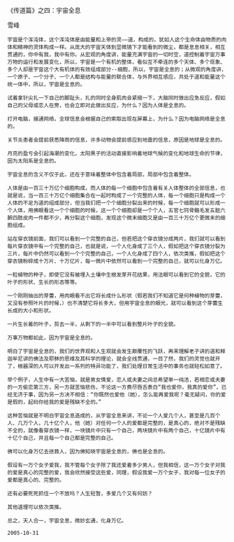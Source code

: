 《传道篇》之四：宇宙全息

雪峰


    宇宙是个浑沌体，这个浑沌体是由能量和上帝的灵——道，构成的，犹如人这个生命体由物质的肉体和精神的灵体构成一样。从庞大的宇宙天体到显微镜下才能看到的微尘，都是息息相关，相互贯通的，你中有我，我中有你。从宏观的角度讲，能量充满宇宙的一切时空，道控制着宇宙万事万物的运行和发展变化，所以，宇宙是一个有机的整体，看似互不牵连的多个天体、多个现象、多个人却是宇宙这个大有机体的有效组成部分--细胞，所以，宇宙是全息的；从微观的角度讲，一个原子、一个分子、一个人都是结构与能量的联合体，与外界相互感应，共处于道和能量这个统一体中，所以，宇宙是全息的。

    试着拿针尖扎一下自己的脚趾头，扎的同时全身肌肉会紧缩一下，大脑同时做出应急反应，假如自己的父母或恋人在旁，也会立即对此做出反应，为什么？因为人体是全息的。

    打开电脑，接通网络，全球信息会根据自己的索取出现在屏幕上，为什么？因为电脑网络是全息的。

    关节炎患者会提前获悉降雨的信息，许多动物会提前感应到地震的信息，原因是地球是全息的。

    月亮的盈亏会引起海潮的变化，太阳黑子的活动直接影响着地球气候的变化和地球生命的节律，因为太阳系是全息的。

    宇宙全息的含义不仅于此，还在于意味着整体中包含着局部，局部中包含着整体。

    人体是由一百三十万亿个细胞构成，而人体的每一个细胞中包含着有关人体整体的全部信息，也就是说，当一百三十万亿个细胞集合在一起时构成了一个完整的人体，每一个细胞只是构成一个人体的不足为道的组成部分，但当我们把一个个细胞分裂出来的时候，每一个细胞就可以形成一个人体，用佛眼看这一个个细胞的时候，这一个个细胞却是一个个人，五官七窍骨骼毛发五脏六腑四肢皮肉一件都不少，再分裂这个细胞，发现这个微末细胞又是由一百三十万亿个更微末的细胞组成。

    站在穿衣镜前面，我们可以看到一个完整的自己，但若把这个穿衣镜分成两片，我们就可以看到每片穿衣镜中有一个完整的自己，也就是说，一个人化身成了三个人，假如把这个穿衣镜分裂为三片，每片中仍然可以看到一个个完整的自己，一个人化身成了四个人，依次类推，假如把这个穿衣镜粉碎成十万片、十万亿片，每一微片中依然可以看到一个完整的自己，就可以化身万亿。

    一粒植物的种子，即使它没有被埋入土壤中生根发芽开花结果，用法眼可以看到它的全貌，它的叶子的形状、生长的形态等等。

    一个刚刚抽出的芽蕾，用肉眼看不出它将长成什么形状（假若我们不知道它是何种植物的芽蕾，又没有参照叶片的时候，）也不清楚它将长多大，但用宇宙全息的眼光，就可以看到这个芽蕾生长成的大小和形状。

    一片生长着的叶子，剪去一半，从剩下的一半中可以看到整片叶子的全貌。

    万事万物都如此，因为宇宙是全息的。

    明白了宇宙是全息的，我们的世界观和人生观就会发生颠覆性的飞跃，再来理解老子讲的道和释迦牟尼讲的佛法及耶稣的思维及其科学的理论，就会全线贯通，一目了然，我们的灵觉也就开了，根器深的人可以开发出一系列的特异功能了，我们处理日常生活中的事务也就轻松如意了。

    举个例子，人生中有一大苦恼，就是男女情爱，恋人或夫妻之间总希望单一纯洁，若相恋或夫妻的一方偷恋第三方，另一方就苦恼悲伤，不论这一方费尽唇舌表白“我也爱你，我真的爱你”，已经无济于事，因为另一方决不相信：“你既然也爱他（她），怎么能再爱我呢？毫无疑问，你的爱是假的，起码你给我的爱是残缺不全的。”

    这种苦恼就是不明白宇宙全息造成的，从宇宙全息来讲，不论一个人爱几个人，甚至是几百个人、几万个人，几十亿个人，他（她）对任何一个人的爱都是完整的，是真心的，绝对不是残缺不全的，就像看穿衣镜一样，一块镜片中只有一个自己，两块镜片中有两个自己，十亿镜片中有十亿个自己，并且每一个自己都是完整的自己。

    佛可以化身万亿去拯救人，因为佛知晓宇宙是全息的，佛也是全息的。

    假设有一万个女子爱我，我不管每个女子除了我还爱着多少男人，但我相信，这一万个女子对我的爱是真心的完整的爱，我会欣然接受这些爱，同理，假设我爱一万个女子，我对每一位女子的爱都是真心的、完整的。

    还有必要死死抓住一个不放吗？人生短暂，多爱几个又有何妨？

    其他道理可以依次类推。

    总之，天人合一，宇宙全息，微妙玄通，化身万亿。

    2005-10-31



